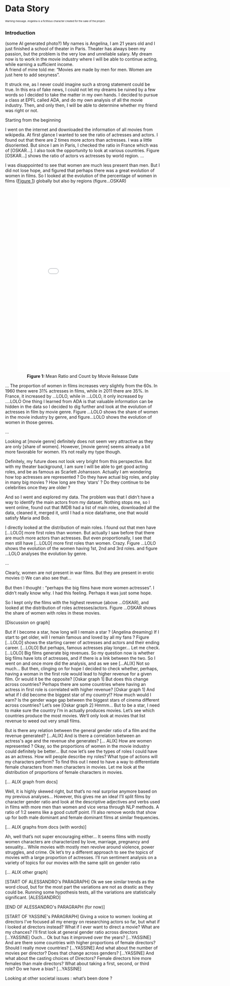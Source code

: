 # Data Story
<p style="font-size: 8px;">Warning message. Angelina is a fictitious character created for the sake of the project.</p>

<style>
    figure {
        counter-increment: figure;
    }
    figcaption:before {
        content: "Figure " counter(figure) ": ";
        font-weight: bold;
    }
</style>


### Introduction

(some AI generated photo?)
My names is Angelina, I am 21 years old and I just finished a school of theater in Paris. Theater has always been my passion, but the problem is the very low and unreliable salary. My dream now is to work in the movie industry where I will be able to continue acting, while earning a sufficient income.  
A friend of mine told me: “Movies are made by men for men. Women are just here to add sexyness”. 

It struck me, as I never could imagine such a strong statement could be true. In this era of fake news, I could not let my dreams be ruined by a few words so I decided to take the matter in my own hands. I decided to pursue a class at EPFL called ADA, and do my own analysis of all the movie industry. Then, and only then, I will be able to determine whether my friend was right or not. 

Starting from the beginning

I went on the internet and downloaded the information of all movies from wikipedia. At first glance I wanted to see the ratio of actresses and actors. I found out that there are 2 times more actors than actresses. I was a little disoriented. But since I am in Paris, I checked the ratio in France which was of [OSKAR...]. I also took the opportunity to look at various countries. Figure [OSKAR...] shows the ratio of actors vs actresses by world region. 
…

I was disappointed to see that women are much less present than men. But I did not lose hope, and figured that perhaps there was a great evolution of women in films. So I looked at the evolution of the percentage of women in films (<a href="#fig1">Figure 1</a>) globally but also by regions (figure…OSKAR)


<figure id="fig1">
    <iframe src="Mean_Ratio_and_Count_by_Movie_Release_Date.html" width="800" height="600" frameborder="0"></iframe>
    <figcaption style="text-align: center; margin-top: 4px;">
        Mean Ratio and Count by Movie Release Date
    </figcaption>
</figure>

…
The proportion of women in films increases very slightly from the 60s. In 1960 there were 31% actresses in films, while in 2011 there are 35%. In France, it increased by …LOLO, while in …LOLO, it only increased by ….LOLO
One thing I learned from ADA is that valuable information can be hidden in the data so I decided to dig further and look at the evolution of actresses in film by movie genre. Figure …LOLO shows the share of women in the movie industry by genre, and figure…LOLO shows the evolution of women in those genres. 

…

Looking at [movie genre] definitely does not seem very attractive as they are only [share of women]. However, [movie genre] seems already a bit more favorable for women. It’s not really my type though. 


Definitely, my future does not look very bright from this perspective. But with my theater background, I am sure I will be able to get good acting roles, and be as famous as Scarlett Johansson. Actually I am wondering how top actresses are represented ? Do they have actual big roles, and play in many big movies ? How long are they ‘stars’ ? Do they continue to be celebrities once they are older ? 

And so I went and explored my data. The problem was that I didn’t have a way to identify the main actors from my dataset. Nothing stops me, so I went online, found out that IMDB had a list of main roles, downloaded all the data, cleaned it, merged it, until I had a nice dataframe, one that would satisfy Maria and Bob. 

I directly looked at the distribution of main roles. I found out that men have [...LOLO] more first roles than women. But actually I saw before that there are much more actors than actresses. But even proportionally, I see that men still have [...LOLO] more first roles than women. Crazy. Figure …LOLO shows the evolution of the women having 1st, 2nd and 3rd roles. and figure …LOLO analyses the evolution by genre. 

…

Clearly, women are not present in war films. But they are present in erotic movies 🙄
We can also see that…

But then I thought : “perhaps the big films have more women actresses”. I didn’t really know why. I had this feeling. Perhaps it was just some hope. 

So I kept only the films with the highest revenue (above …OSKAR), and looked at the distribution of roles actresses/actors. Figure …OSKAR shows the share of women with roles in these movies. 

[Discussion on graph]

But if I become a star, how long will I remain a star ? (Angelina dreaming) If I start to get older, will I remain famous and loved by all my fans ? Figure [...LOLO] shows the starting career of actresses and actors and their ending career. 
[...LOLO]
But perhaps, famous actresses play longer… Let me check. 
[...LOLO]
Big films generate big revenues. So my question now is whether big films have lots of actresses, and if there is a link between the two. So I went on and once more did the analysis, and as we see
[...ALIX]
Not so much… 
But then, clinging on for hope I decided to check whether, perhaps, having a woman in the first role would lead to higher revenue for a given film. Or would it be the opposite?
[Oskar graph 1]
But does this change across countries? Perhaps there are some countries where having an actress in first role is correlated with higher revenue?
[Oskar graph 1]
And what if I did become the biggest star of my country!? How much would I earn? Is the gender wage gap between the biggest stars of cinema different across countries? Let’s see
[Oskar graph 2]
Hmmm… But to be a star, I need to make sure the country I’m in actually produces movies. Let’s see which countries produce the most movies. We’ll only look at movies that list revenue to weed out very small films.

But is there any relation between the general gender ratio of a film and the revenue generated? [...ALIX]
And is there a correlation between an actress's age and the revenue she generates?
[... ALIX]
How are women represented ? 
Okay, so the proportions of women in the movie industry could definitely be better… But now let’s see the types of roles I could have as an actress. How will people describe my roles? What type of actions will my characters perform? To find this out I need to have a way to differentiate female characters from men characters in movies. Let me look at the distribution of proportions of female characters in movies.

[... ALIX graph from docs]

Well, it is highly skewed right, but that’s no real surprise anymore based on my previous analyses… However, this gives me an idea! I’ll split films by character gender ratio and look at the descriptive adjectives and verbs used in films with more men than women and vice versa through NLP methods. A ratio of 1:2 seems like a good cutoff point. I’ll also remove words that show up for both male dominant and female dominant films at similar frequencies.

[... ALIX graphs from docs (with words)]

Ah, well that’s not super encouraging either… It seems films with mostly women characters are characterized by love, marriage, pregnancy and sexuality… While movies with mostly men revolve around violence, power struggles, and crime. 
Ok let’s try a different approach to see the topics of movies with a large proportion of actresses. I’ll run sentiment analysis on a variety of topics for our movies with the same split on gender ratio

[... ALIX other graph]

[START OF ALESSANDRO's PARAGRAPH]
Ok we see similar trends as the word cloud, but for the most part the variations are not as drastic as they could be. Running some hypothesis tests, all the variations are statistically significant. [ALESSANDRO]

[END OF ALESSANDRO's PARAGRAPH (for now)]

[START OF YASSINE's PARAGRAPH]
Giving a voice to women: looking at directors
I’ve focused all my energy on researching actors so far, but what if I looked at directors instead? What if I ever want to direct a movie? What are my chances? 
I’ll first look at general gender ratio across directors
[...YASSINE]
Ouch… Ok but has it improved over the years? [...YASSINE]
And are there some countries with higher proportions of female directors? Should I really move countries? [...YASSINE]
And what about the number of movies per director? Does that change across genders? [...YASSINE]
And what about the casting choices of Directors?  Female directors hire more females than male directors? What about taking a first, second, or third role? Do we have a bias? [...YASSINE]

Looking at other societal issues : what’s been done ?
